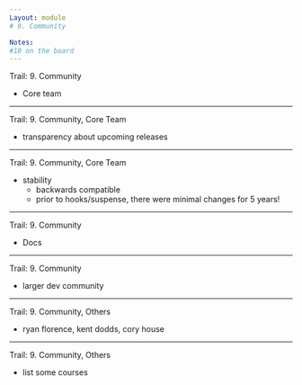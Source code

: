 ```yaml
---
Layout: module
# 9. Community

Notes:
#10 on the board
---
```


Trail: 9. Community

- Core team

---

Trail: 9. Community, Core Team

- transparency about upcoming releases

---

Trail: 9. Community, Core Team

- stability
  - backwards compatible
  - prior to hooks/suspense, there were minimal changes for 5 years!

---

Trail: 9. Community

- Docs

---

Trail: 9. Community

- larger dev community

---

Trail: 9. Community, Others

- ryan florence, kent dodds, cory house

---

Trail: 9. Community, Others

- list some courses
